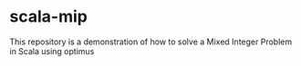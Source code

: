 # scala-mip
This repository is a demonstration of how to solve a Mixed Integer Problem in Scala using optimus
